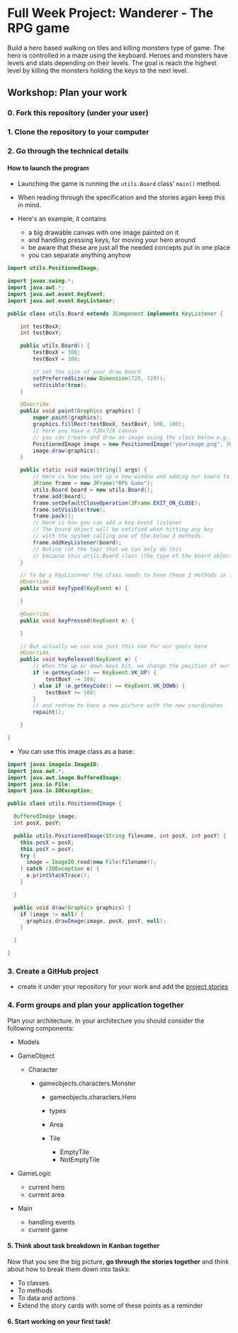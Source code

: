 # Full Week Project: Wanderer - The RPG game

Build a hero based walking on tiles and killing monsters type of game. The hero
is controlled in a maze using the keyboard. Heroes and monsters have levels and
stats depending on their levels. The goal is reach the highest level by killing
the monsters holding the keys to the next level.

## Workshop: Plan your work

### 0. Fork this repository (under your user)



### 1. Clone the repository to your computer

### 2. Go through the technical details

#### How to launch the program

- Launching the game is running the `utils.Board` class' `main()` method.

- When reading through the specification and the stories again keep this in
  mind.

- Here's an example, it contains

  - a big drawable canvas with one image painted on it
  - and handling pressing keys, for moving your hero around
  - be aware that these are just all the needed concepts put in one place
  - you can separate anything anyhow

```java
import utils.PositionedImage;

import javax.swing.*;
import java.awt.*;
import java.awt.event.KeyEvent;
import java.awt.event.KeyListener;

public class utils.Board extends JComponent implements KeyListener {

    int testBoxX;
    int testBoxY;

    public utils.Board() {
        testBoxX = 300;
        testBoxY = 300;

        // set the size of your draw board
        setPreferredSize(new Dimension(720, 720));
        setVisible(true);
    }

    @Override
    public void paint(Graphics graphics) {
        super.paint(graphics);
        graphics.fillRect(testBoxX, testBoxY, 100, 100);
        // here you have a 720x720 canvas
        // you can create and draw an image using the class below e.g.
        PositionedImage image = new PositionedImage("yourimage.png", 300, 300);
        image.draw(graphics);
    }

    public static void main(String[] args) {
        // Here is how you set up a new window and adding our board to it
        JFrame frame = new JFrame("RPG Game");
        utils.Board board = new utils.Board();
        frame.add(board);
        frame.setDefaultCloseOperation(JFrame.EXIT_ON_CLOSE);
        frame.setVisible(true);
        frame.pack();
        // Here is how you can add a key event listener
        // The board object will be notified when hitting any key
        // with the system calling one of the below 3 methods
        frame.addKeyListener(board);
        // Notice (at the top) that we can only do this
        // because this utils.Board class (the type of the board object) is also a KeyListener
    }

    // To be a KeyListener the class needs to have these 3 methods in it
    @Override
    public void keyTyped(KeyEvent e) {

    }

    @Override
    public void keyPressed(KeyEvent e) {

    }

    // But actually we can use just this one for our goals here
    @Override
    public void keyReleased(KeyEvent e) {
        // When the up or down keys hit, we change the position of our box
        if (e.getKeyCode() == KeyEvent.VK_UP) {
            testBoxY -= 100;
        } else if (e.getKeyCode() == KeyEvent.VK_DOWN) {
            testBoxY += 100;
        }
        // and redraw to have a new picture with the new coordinates
        repaint();

    }

}

```

- You can use this image class as a base:

```java
import javax.imageio.ImageIO;
import java.awt.*;
import java.awt.image.BufferedImage;
import java.io.File;
import java.io.IOException;

public class utils.PositionedImage {

  BufferedImage image;
  int posX, posY;

  public utils.PositionedImage(String filename, int posX, int posY) {
    this.posX = posX;
    this.posY = posY;
    try {
      image = ImageIO.read(new File(filename));
    } catch (IOException e) {
      e.printStackTrace();
    }

  }

  public void draw(Graphics graphics) {
    if (image != null) {
      graphics.drawImage(image, posX, posY, null);
    }

  }

}

```

### 3. Create a GitHub project

- create it under your repository for your work and add the [project stories](https://github.com/greenfox-academy/teaching-materials/blob/master/project/wanderer/stories.md)

### 4. Form groups and plan your application together

Plan your architecture. In your architecture you should consider the following
components:

- Models

- GameObject

  - Character

    - gameobjects.characters.Monster

      - gameobjects.characters.Hero

      - types

      - Area

      - Tile

        - EmptyTile
        - NotEmptyTile

- GameLogic

  - current hero
  - current area

- Main

  - handling events
  - current game

#### 5. Think about task breakdown in Kanban together

Now that you see the big picture, **go through the stories together** and think
about how to break them down into tasks:

- To classes
- To methods
- To data and actions
- Extend the story cards with some of these points as a reminder

#### 6. Start working on your first task!
